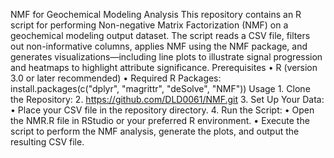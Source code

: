 NMF for Geochemical Modeling Analysis
This repository contains an R script for performing Non-negative Matrix Factorization (NMF) on a geochemical modeling output dataset. 
The script reads a CSV file, filters out non-informative columns, applies NMF using the NMF package, and generates 
visualizations—including line plots to illustrate signal progression and heatmaps to highlight attribute significance.
Prerequisites
•	R (version 3.0 or later recommended)
•	Required R Packages: 
      install.packages(c("dplyr", "magrittr", "deSolve", "NMF"))
Usage
     1.	Clone the Repository: 
     2.	https://github.com/DLD0061/NMF.git
     3.	Set Up Your Data: 
        • Place your CSV file in the repository directory.
     4.	Run the Script: 
        •	Open the NMR.R file in RStudio or your preferred R environment.
        •	Execute the script to perform the NMF analysis, generate the plots, and output the resulting CSV file.
